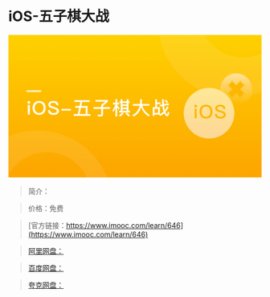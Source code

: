 # iOS-五子棋大战

![img](../../assets/5fe442f10001d03405400304.jpg)

> 简介：

> 价格：免费

> [官方链接：https://www.imooc.com/learn/646](https://www.imooc.com/learn/646)

> [阿里网盘：]()

> [百度网盘：]()

> [夸克网盘：]()
